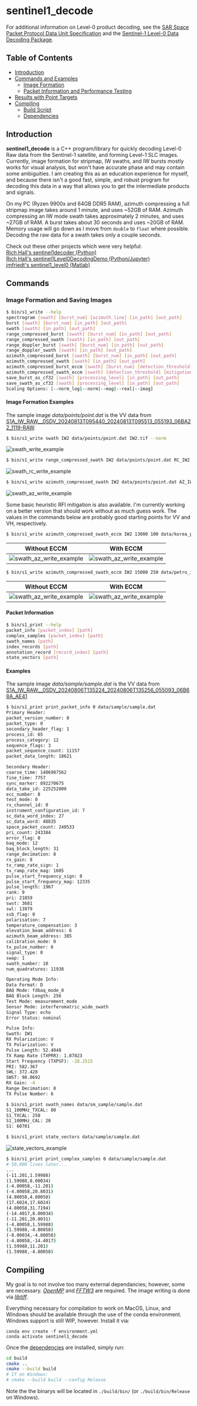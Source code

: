 # sentinel1_decode
For additional information on Level-0 product decoding, see the [SAR Space Packet Protocol Data Unit Specification](https://sentinels.copernicus.eu/documents/247904/2142675/Sentinel-1-SAR-Space-Packet-Protocol-Data-Unit.pdf) and the [Sentinel-1 Level-0 Data Decoding Package](https://sentinel.esa.int/documents/247904/0/Sentinel-1-Level-0-Data-Decoding-Package.pdf/a8742c59-4914-40c4-8309-c77515649f17).

## Table of Contents

* [Introduction](#introduction)
* [Commands and Examples](#commands)
  * [Image Formation](#image-formation-and-saving-images)
  * [Packet Information and Performance Testing](#packet-information)
* [Results with Point Targets](#results-with-point-targets)
* [Compiling](#compiling)
   * [Build Script](#build-script)
   * [Dependencies](#dependencies)

## Introduction
**sentinel1_decode** is a C++ program/library for quickly decoding Level-0 Raw data from the Sentinel-1 satellite, and forming Level-1 SLC images. Currently, image formation for stripmap, IW swaths, and IW bursts mostly works for visual analysis, but won't have accurate phase and may contain some ambiguities. I am creating this as an education experience for myself, and because there isn't a good fast, simple, and robust program for decoding this data in a way that allows you to get the intermediate products and signals.

On my PC (Ryzen 9900x and 64GB DDR5 RAM), azimuth compressing a full stripmap image takes around 1 minute, and uses ~52GB of RAM. Azimuth compressing an IW mode swath takes approximately 2 minutes, and uses ~27GB of RAM. A burst takes about 30 seconds and uses ~20GB of RAM. Memory usage will go down as I move from `double` to `float` where possible. Decoding the raw data for a swath takes only a couple seconds.

Check out these other projects which were very helpful:</br>
[Rich Hall's sentinel1decoder (Python)](https://github.com/Rich-Hall/sentinel1decoder)</br>
[Rich Hall's sentinel1Level0DecodingDemo (Python/Jupyter)](https://github.com/Rich-Hall/sentinel1decoder)</br>
[jmfriedt's sentinel1_level0 (Matlab)](https://github.com/jmfriedt/sentinel1_level0)</br>

## Commands
### Image Formation and Saving Images
```bash
$ bin/s1_write --help
spectrogram [swath] [burst_num] [azimuth_line] [in_path] [out_path]
burst [swath] [burst_num] [in_path] [out_path]
swath [swath] [in_path] [out_path]
range_compressed_burst [swath] [burst_num] [in_path] [out_path]
range_compressed_swath [swath] [in_path] [out_path]
range_doppler_burst [swath] [burst_num] [in_path] [out_path]
range_doppler_swath [swath] [in_path] [out_path]
azimuth_compressed_burst [swath] [burst_num] [in_path] [out_path]
azimuth_compressed_swath [swath] [in_path] [out_path]
azimuth_compressed_burst_eccm [swath] [burst_num] [detection_threshold] [mitigation_threshold] [in_path] [out_path]
azimuth_compressed_swath_eccm [swath] [detection_threshold] [mitigation_threshold] [in_path] [out_path]
save_burst_as_cf32 [swath] [processing_level] [in_path] [out_path]
save_swath_as_cf32 [swath] [processing_level] [in_path] [out_path]
Scaling Options: [--norm_log|--norm|--mag|--real|--imag]
```
#### Image Formation Examples
The sample image *data/points/point.dat* is the VV data from [S1A_IW_RAW__0SDV_20240813T095440_20240813T095513_055193_06BA22_1119-RAW](https://search.asf.alaska.edu/#/?searchType=List%20Search&searchList=S1A_IW_RAW__0SDV_20240813T095440_20240813T095513_055193_06BA22_1119-RAW&resultsLoaded=true&granule=S1A_IW_RAW__0SDV_20240813T095440_20240813T095513_055193_06BA22_1119-RAW).

```bash
$ bin/s1_write swath IW2 data/points/point.dat IW2.tif --norm
```
![swath_write_example](imgs/raw_points.png)

```bash
$ bin/s1_write range_compressed_swath IW2 data/points/point.dat RC_IW2.tif --norm
```
![swath_rc_write_example](imgs/rc_points.png)

```bash
$ bin/s1_write azimuth_compressed_swath IW2 data/points/point.dat AZ_IW2.tif --norm
```
![swath_az_write_example](imgs/points_iw_mode.png)

Some basic heuristic RFI mitigation is also available. I'm currently working on a better version that should work without as much guess work. The values in the commands below are probably good starting points for VV and VH, respectively.

```bash
$ bin/s1_write azimuth_compressed_swath_eccm IW2 13000 100 data/korea_patriot/korea_patriot_vh.dat data/korea_patriot_vh_iw2_eccm.tif --norm
```
Without ECCM               |  With ECCM
:-------------------------:|:-------------------------:
![swath_az_write_example](imgs/korea_interference.png)   |  ![swath_az_write_example](imgs/korea_mitigated.png)

```bash
$ bin/s1_write azimuth_compressed_swath_eccm IW2 15000 250 data/petro_interference/petro_interference_vv.dat data/petro_interference_vv_iw2.tif --norm
```
Without ECCM               |  With ECCM
:-------------------------:|:-------------------------:
![swath_az_write_example](imgs/rostov_interference.png)   |  ![swath_az_write_example](imgs/rostov_mitigated.png)

#### Packet Information

```bash
$ bin/s1_print --help
packet_info [packet_index] [path]
complex_samples [packet_index] [path]
swath_names [path]
index_records [path]
annotation_record [record_index] [path]
state_vectors [path]
```

#### Examples

The sample image *data/sample/sample.dat* is the VV data from [S1A_IW_RAW__0SDV_20240806T135224_20240806T135256_055093_06B68A_AE41](https://search.asf.alaska.edu/#/?searchType=List%20Search&searchList=S1A_IW_RAW__0SDV_20240806T135224_20240806T135256_055093_06B68A_AE41&resultsLoaded=true&granule=S1A_IW_RAW__0SDV_20240806T135224_20240806T135256_055093_06B68A_AE41-RAW)
```bash
$ bin/s1_print print_packet_info 0 data/sample/sample.dat
Primary Header:
packet_version_number: 0
packet_type: 0
secondary_header_flag: 1
process_id: 65
process_category: 12
sequence_flags: 3
packet_sequence_count: 11157
packet_data_length: 18621

Secondary Header:
coarse_time: 1406987562
fine_time: 7757
sync_marker: 892270675
data_take_id: 225252800
ecc_number: 8
test_mode: 0
rx_channel_id: 0
instrument_configuration_id: 7
sc_data_word_index: 27
sc_data_word: 48835
space_packet_count: 240533
pri_count: 243384
error_flag: 0
baq_mode: 12
baq_block_length: 31
range_decimation: 8
rx_gain: 8
tx_ramp_rate_sign: 1
tx_ramp_rate_mag: 1605
pulse_start_frequency_sign: 0
pulse_start_frequency_mag: 12335
pulse_length: 1967
rank: 9
pri: 21859
swst: 3681
swl: 13979
ssb_flag: 0
polarisation: 7
temperature_compensation: 3
elevation_beam_address: 6
azimuth_beam_address: 385
calibration_mode: 0
tx_pulse_number: 6
signal_type: 0
swap: 1
swath_number: 10
num_quadratures: 11938

Operating Mode Info:
Data Format: D
BAQ Mode: fdbaq_mode_0
BAQ Block Length: 256
Test Mode: measurement_mode
Sensor Mode: interferomatric_wide_swath
Signal Type: echo
Error Status: nominal

Pulse Info:
Swath: IW1
RX Polarization: V
TX Polarization: V
Pulse Length: 52.4048
TX Ramp Rate (TXPRR): 1.07823
Start Frequency (TXPSF): -28.2515
PRI: 582.367
SWL: 372.428
SWST: 98.0692
RX Gain: -4
Range Decimation: 8
TX Pulse Number: 6
```

```bash
$ bin/s1_print swath_names data/sm_sample/sample.dat
S1_100MHz_TXCAL: 80
S1_TXCAL: 250
S1_100MHz_CAL: 20
S1: 60701
```

```bash
$ bin/s1_print state_vectors data/sample/sample.dat
```
![state_vectors_example](imgs/state_vectors.png)

```bash
$ bin/s1_print print_complex_samples 0 data/sample/sample.dat
# 50,000 lines later...
...
(-11.201,1.59988)
(1.59988,8.00034)
(-4.80058,-11.201)
(-4.80058,20.8031)
(4.80058,4.80058)
(17.6024,17.6024)
(4.80058,31.7194)
(-14.4017,8.00034)
(-11.201,20.8031)
(-4.80058,1.59988)
(1.59988,-4.80058)
(-8.00034,-4.80058)
(-4.80058,-14.4017)
(1.59988,11.201)
(1.59988,-4.80058)
```

## Compiling

My goal is to not involve too many external dependancies; however, some are necessary. *[OpenMP](https://curc.readthedocs.io/en/latest/programming/OpenMP-C.html)* and *[FFTW3](https://www.fftw.org/)* are required. The image writing is done via *[libtiff](http://www.libtiff.org/)*.

Everything necessary for compilation to work on MacOS, Linux, and Windows should be available through the use of the conda environment. Windows support is still WIP, however. Install it via:
```
conda env create -f environment.yml
conda activate sentinel1_decode
```

Once the [dependencies](#dependencies) are installed, simply run:
```bash
cd build
cmake ..
cmake --build build
# If on Windows:
# cmake --build build --config Release
```

Note the the binarys will be located in `./build/bin/` (or `./build/bin/Release` on Windows).
